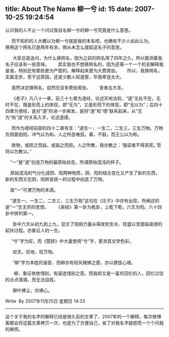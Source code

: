 title: About The Name 柳一兮
id: 15
date: 2007-10-25 19:24:54
---

认识我的人不止一个问过我自名柳一兮的柳一兮究竟是什么意思。

     而不知的的人大概以为柳一兮就是我的本名吧，也确有不少人如此认为。
      换用这个网名已是两年有余，倒从未怎么提起这名子的意思。

      大家总是追问，为什么换网名，因为之前的网名用了四年之久，所以推测着我名子应该有一些意味。
      其实我也不想换网名的，因为还需一个一个的去解释我是谁，特别还有那些更为严密的，解释起来更为大费周张。
     所以，我换网名，实属无奈，至于这原因，还是少数人知道罢，毕竟牵连太大。

     竟然决定换网名，自然应该多费些周张。
      昔者古方言。

     《老子》凡八十一章，前三十七章为道经，论述天地法则，“道”无处不在，无时不在，既是形而上的体现，即“无为”，又是形而下的体现，即“无以为”；后四十四章为德经，是对“道”的进一步阐发，是将“道”和“德”联系起来，从“无为”和“道”的关系入手，论述道德。

     而作为德经前部的四十二章有言：“道生一，一生二，二生三，三生万物。万物负阴面抱阳，冲气以为和。人之所恶唯孤，寡，不毂，而王公以为称。

     故物，或损之而益，或益之而损。人之所教，我亦教之：‘强梁者不得其死。’吾将以为教父。”

    “一”是“道”创造万物的最原始状态，所谓原始混沌的样子。

    原始混沌的气分化成阴、阳两种物质，阴、阳的结合变化又产生了新的东西，新的东西又在阴，阳转变统一的过程中创造了万物。

    故“一”可渭万物的本源。

    “道生一，一生二，二生三，三生万物”这句在《庄子》中亦有出现，所阐述的是“一”生无穷的思想。
     《易经》第一卦为乾卦，上乾下乾，六爻为阳。六十四卦中排列第一。

      卦中六爻从初九到上九，显示了阳刚力量从萌发到生长、旺盛以至面临哀弱的起伏过程。亦象征人的一生。

     “兮”字为叹，而《楚辞》中大量使用“兮”字，更添其文学色彩。

      叹天，叹地，叹万物。

      “柳”字为本姓的谐音，而柳亦有轻风微拂之感，亦以撩拔心境。

       柳，象征依依惜别，有留连惜别之意。而我却又是一喜欢回忆的人，回忆过往的点点滴滴，而无法自拔。

      柳叶拂尘，亦拂心。

Write  By 2007年11月25日 星期日 14:33

------------------------------------

这个关于我的名字的解释已经是很久前的文章了，2007年的一个解释，每次做博客都会将这篇文章拷贝一次，也是为了方便自己，省了对我名字疑惑而一个个问我的麻烦。